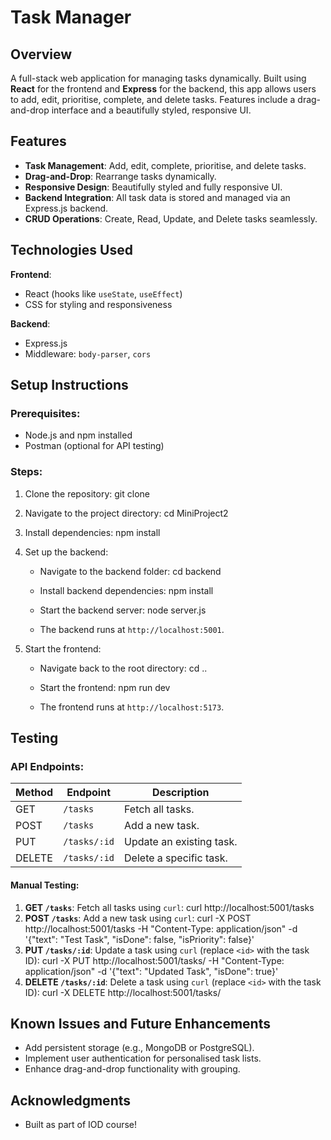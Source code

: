 # Task Manager

## Overview

A full-stack web application for managing tasks dynamically. Built using **React** for the frontend and **Express** for the backend, this app allows users to add, edit, prioritise, complete, and delete tasks. Features include a drag-and-drop interface and a beautifully styled, responsive UI.

## Features

- **Task Management**: Add, edit, complete, prioritise, and delete tasks.
- **Drag-and-Drop**: Rearrange tasks dynamically.
- **Responsive Design**: Beautifully styled and fully responsive UI.
- **Backend Integration**: All task data is stored and managed via an Express.js backend.
- **CRUD Operations**: Create, Read, Update, and Delete tasks seamlessly.

## Technologies Used

**Frontend**:

- React (hooks like `useState`, `useEffect`)
- CSS for styling and responsiveness

**Backend**:

- Express.js
- Middleware: `body-parser`, `cors`

## Setup Instructions

### Prerequisites:

- Node.js and npm installed
- Postman (optional for API testing)

### Steps:

1. Clone the repository:
   git clone <repository-url>

2. Navigate to the project directory:
   cd MiniProject2

3. Install dependencies:
   npm install

4. Set up the backend:

   - Navigate to the backend folder:
     cd backend

   - Install backend dependencies:
     npm install

   - Start the backend server:
     node server.js

   - The backend runs at `http://localhost:5001`.

5. Start the frontend:

   - Navigate back to the root directory:
     cd ..

   - Start the frontend:
     npm run dev

   - The frontend runs at `http://localhost:5173`.

## Testing

### API Endpoints:

| Method | Endpoint     | Description              |
| ------ | ------------ | ------------------------ |
| GET    | `/tasks`     | Fetch all tasks.         |
| POST   | `/tasks`     | Add a new task.          |
| PUT    | `/tasks/:id` | Update an existing task. |
| DELETE | `/tasks/:id` | Delete a specific task.  |

#### Manual Testing:

1. **GET `/tasks`**:
   Fetch all tasks using `curl`:
   curl http://localhost:5001/tasks
2. **POST `/tasks`**:
   Add a new task using `curl`:
   curl -X POST http://localhost:5001/tasks -H "Content-Type: application/json" -d '{"text": "Test Task", "isDone": false, "isPriority": false}'
3. **PUT `/tasks/:id`**:
   Update a task using `curl` (replace `<id>` with the task ID):
   curl -X PUT http://localhost:5001/tasks/<id> -H "Content-Type: application/json" -d '{"text": "Updated Task", "isDone": true}'
4. **DELETE `/tasks/:id`**:
   Delete a task using `curl` (replace `<id>` with the task ID):
   curl -X DELETE http://localhost:5001/tasks/<id>

## Known Issues and Future Enhancements

- Add persistent storage (e.g., MongoDB or PostgreSQL).
- Implement user authentication for personalised task lists.
- Enhance drag-and-drop functionality with grouping.

## Acknowledgments

- Built as part of IOD course!
